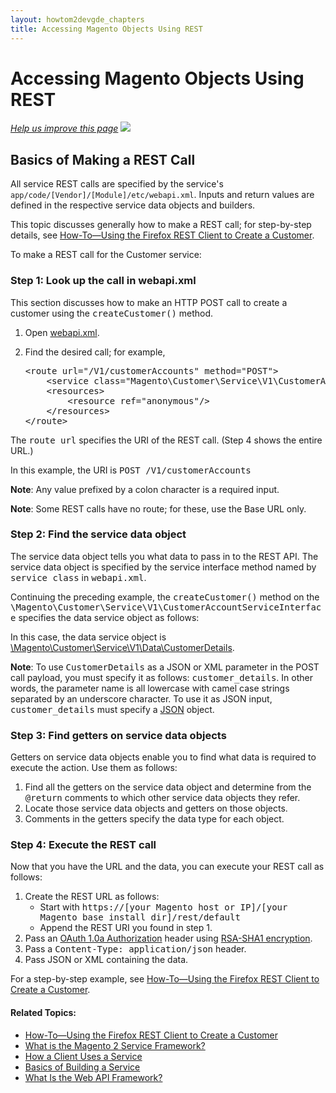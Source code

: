 ```yaml
---
layout: howtom2devgde_chapters
title: Accessing Magento Objects Using REST
---
```


# Accessing Magento Objects Using REST

<p><a href="{{ site.githuburl }}guides/v1.0/m2devgde/rest/rest-overview.md" target="_blank"><em>Help us improve this page</em></a>&nbsp;<img src="{{ site.baseurl }}common/images/newWindow.gif"/></p>

<h2 id="svcs_rest_rest-call">Basics of Making a REST Call</h2>

All service REST calls are specified by the service's `app/code/[Vendor]/[Module]/etc/webapi.xml`. Inputs and return values are defined in the respective service data objects and builders.

This topic discusses generally how to make a REST call; for step-by-step details, see <a href="{{ site.gdeurl }}m2devgde/rest/rest-ff-rest-client.html">How-To&mdash;Using the Firefox REST Client to Create a Customer</a>.

To make a REST call for the Customer service:

<div id="accordion">
<h3>Step 1: Look up the call in webapi.xml</h3>
<div><p>This section discusses how to make an HTTP POST call to create a customer using the <tt>createCustomer()</tt> method.</p>
<ol><li>Open <a href="{{ site.mage2000url }}app/code/Magento/Customer/etc/webapi.xml" target="_blank">webapi.xml</a>.</li>
<li><p>Find the desired call; for example,</p> 
<pre>
&lt;route url="/V1/customerAccounts" method="POST">
    &lt;service class="Magento\Customer\Service\V1\CustomerAccountServiceInterface" method="createCustomer"/>
    &lt;resources>
        &lt;resource ref="anonymous"/>
    &lt;/resources>
&lt;/route> 
</pre></li></ol>
<p>The <tt>route url</tt> specifies the URI of the REST call. (Step 4 shows the entire URL.)</p>
<p>In this example, the URI is <tt>POST /V1/customerAccounts</tt></p>
<p><strong>Note</strong>: Any value prefixed by a colon character is a required input.</p>
<p><strong>Note</strong>: Some REST calls have no route; for these, use the Base URL only.</p>
</div>

<h3>Step 2: Find the service data object</h3>
<div>
<p>The service data object tells you what data to pass in to the REST API. The service data object is specified by the service interface method named by <tt>service class</tt> in <tt>webapi.xml</tt>.</p>
<p>Continuing the preceding example, the <tt>createCustomer()</tt> method on the <tt>\Magento\Customer\Service\V1\CustomerAccountServiceInterface</tt> specifies the data service object as follows:</p>
<script src="https://gist.github.com/xcomSteveJohnson/9775420.js"></script>
<p>In this case, the data service object is <a href="{{ site.mage2000url }}app/code/Magento/Customer/Service/V1/Data/CustomerDetails.php" target="_blank">\Magento\Customer\Service\V1\Data\CustomerDetails</a>.</p>
<p><strong>Note</strong>: To use <tt>CustomerDetails</tt> as a JSON or XML parameter in the POST call payload, you must specify it as follows: <tt>customer_details</tt>. In other words, the parameter name is all lowercase with camel case strings separated by an underscore character. To use it as JSON input, <tt>customer_details</tt> must specify a <a href="http://www.json.com/" target="_blank">JSON</a> object.</p>
</div>

<h3>Step 3: Find getters on service data objects</h3>
<div>
<p>Getters on service data objects enable you to find what data is required to execute the action. Use them as follows:</p>
<ol><li>Find all the getters on the service data object and determine from the <tt>@return</tt> comments to which other service data objects they refer.</li>
<li>Locate those service data objects and getters on those objects.</li>
<li>Comments in the getters specify the data type for each object.</li></ol>
</div>

<h3>Step 4: Execute the REST call</h3>
<div>
<p>Now that you have the URL and the data, you can execute your REST call as follows:</p>
<ol><li>Create the REST URL as follows:
<ul><li>Start with <tt>https://[your Magento host or IP]/[your Magento base install dir]/rest/default</tt></li>
<li>Append the REST URI you found in step 1.</li></ul>
</li>
<li>Pass an <a href="http://tools.ietf.org/html/rfc5849#section-3.4" target="_blank">OAuth 1.0a Authorization</a> header using <a href="http://tools.ietf.org/html/rfc5849#section-4.1" target="_blank">RSA-SHA1 encryption</a>.</li>
<li>Pass a <tt>Content-Type: application/json</tt> header.</tt></li>
<li>Pass JSON or XML containing the data.</li></ol>
<p>For a step-by-step example, see <a href="{{ site.gdeurl }}m2devgde/rest/rest-ff-rest-client.html">How-To&mdash;Using the Firefox REST Client to Create a Customer</a>.</p>
</div>
</div>


#### Related Topics:

*	<a href="{{ site.gdeurl }}m2devgde/rest/rest-ff-rest-client.html">How-To&mdash;Using the Firefox REST Client to Create a Customer</a>
*	<a href="{{ site.gdeurl }}m2devgde/svcs-framework/what-is-svc.html">What is the Magento 2 Service Framework?</a>
*	<a href="{{ site.gdeurl }}m2devgde/svcs-framework/svc-how-to-use.html">How a Client Uses a Service</a>
*	<a href="{{ site.gdeurl }}m2devgde/svcs-framework/build-svc.html">Basics of Building a Service</a>
*	<a href="{{ site.gdeurl }}m2devgde/webapi/what-is-webapi.html">What Is the Web API Framework?</a>